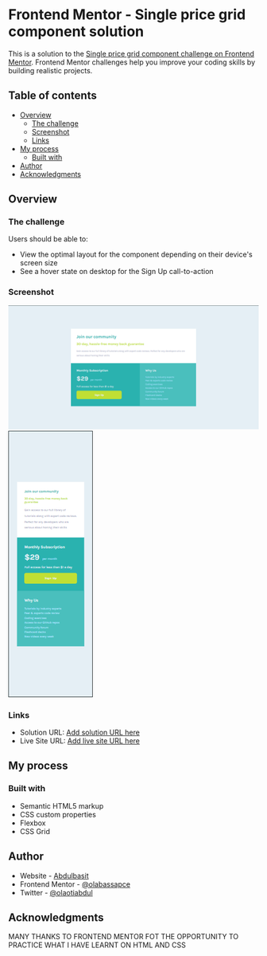 # Frontend Mentor - Single price grid component solution

This is a solution to the [Single price grid component challenge on Frontend Mentor](https://www.frontendmentor.io/challenges/single-price-grid-component-5ce41129d0ff452fec5abbbc). Frontend Mentor challenges help you improve your coding skills by building realistic projects. 

## Table of contents

- [Overview](#overview)
  - [The challenge](#the-challenge)
  - [Screenshot](#screenshot)
  - [Links](#links)
- [My process](#my-process)
  - [Built with](#built-with)
- [Author](#author)
- [Acknowledgments](#acknowledgments)

## Overview

### The challenge

Users should be able to:

- View the optimal layout for the component depending on their device's screen size
- See a hover state on desktop for the Sign Up call-to-action

### Screenshot

![](./Desktop-solution--Single%20grid%20componrnt.png)
![](./Mobile-solution--SIngle%20grid%20component.png)

### Links

- Solution URL: [Add solution URL here](https://your-solution-url.com)
- Live Site URL: [Add live site URL here](https://your-live-site-url.com)

## My process

### Built with

- Semantic HTML5 markup
- CSS custom properties
- Flexbox
- CSS Grid

## Author

- Website - [Abdulbasit](https://olabasspace.github.io/frontend.iosolutions-single-price-grid-component/)
- Frontend Mentor - [@olabassapce](https://github.com/Olabasspace/frontend.iosolutions-single-price-grid-component)
- Twitter - [@olaotiabdul](https://www.twitter.com/olaotiabdul)

## Acknowledgments

MANY THANKS TO FRONTEND MENTOR FOT THE OPPORTUNITY TO PRACTICE WHAT I HAVE LEARNT ON HTML AND CSS

